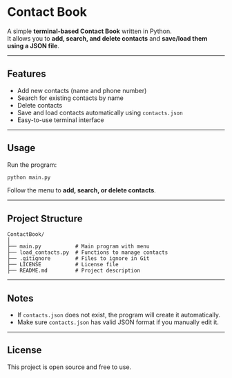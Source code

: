 # Contact Book

A simple **terminal-based Contact Book** written in Python.  
It allows you to **add, search, and delete contacts** and **save/load them using a JSON file**.

---

## Features

- Add new contacts (name and phone number)  
- Search for existing contacts by name  
- Delete contacts  
- Save and load contacts automatically using `contacts.json`  
- Easy-to-use terminal interface  

---

## Usage

Run the program:

```bash
python main.py
```

Follow the menu to **add, search, or delete contacts**.

---

## Project Structure

```
ContactBook/
│
├── main.py           # Main program with menu
├── load_contacts.py  # Functions to manage contacts
├── .gitignore        # Files to ignore in Git
├── LICENSE           # License file
├── README.md         # Project description
```

---

## Notes

* If `contacts.json` does not exist, the program will create it automatically.
* Make sure `contacts.json` has valid JSON format if you manually edit it.

---

## License

This project is open source and free to use.
